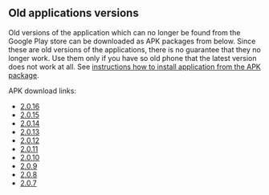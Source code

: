 ## Old applications versions

Old versions of the application which can no longer be found from the Google Play store can be downloaded as APK packages from below. 
Since these are old versions of the applications, there is no guarantee that they no longer work. Use them only if you have so old phone that the 
latest version does not work at all. See [instructions how to install application from the APK package](https://www.androidauthority.com/how-to-install-apks-31494/).

APK download links:
* [2.0.16](https://github.com/mvestola/helsinki-testbed2-android/raw/master/old-apks/24.apk)
* [2.0.15](https://github.com/mvestola/helsinki-testbed2-android/raw/master/old-apks/23.apk)
* [2.0.14](https://github.com/mvestola/helsinki-testbed2-android/raw/master/old-apks/22.apk)
* [2.0.13](https://github.com/mvestola/helsinki-testbed2-android/raw/master/old-apks/21.apk)
* [2.0.12](https://github.com/mvestola/helsinki-testbed2-android/raw/master/old-apks/20.apk)
* [2.0.11](https://github.com/mvestola/helsinki-testbed2-android/raw/master/old-apks/19.apk)
* [2.0.10](https://github.com/mvestola/helsinki-testbed2-android/raw/master/old-apks/18.apk)
* [2.0.9](https://github.com/mvestola/helsinki-testbed2-android/raw/master/old-apks/17.apk)
* [2.0.8](https://github.com/mvestola/helsinki-testbed2-android/raw/master/old-apks/16.apk)
* [2.0.7](https://github.com/mvestola/helsinki-testbed2-android/raw/master/old-apks/15.apk)
